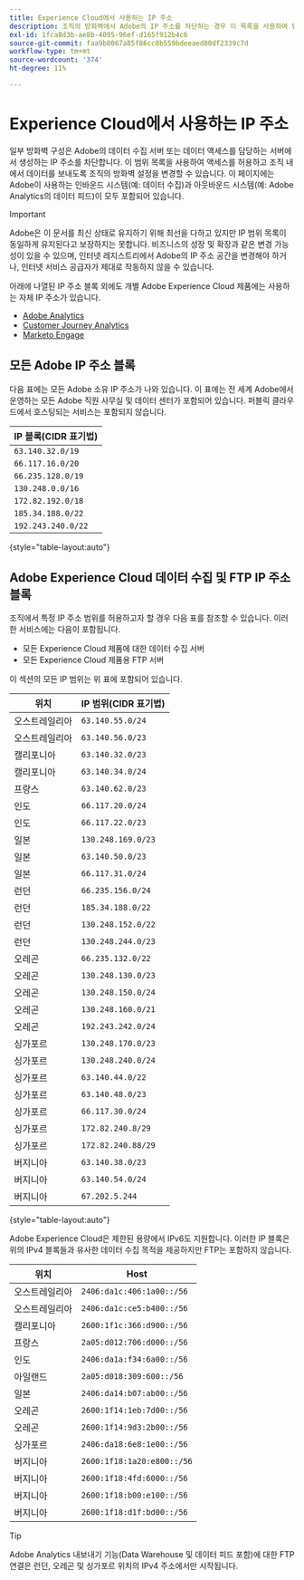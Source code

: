 ```yaml
---
title: Experience Cloud에서 사용하는 IP 주소
description: 조직의 방화벽에서 Adobe의 IP 주소를 차단하는 경우 이 목록을 사용하여 방화벽 설정을 업데이트합니다.
exl-id: 1fca8d3b-ae8b-4095-96ef-d165f912b4c6
source-git-commit: faa9b8067a85f86cc0b559bdeeaed80df2339c7d
workflow-type: tm+mt
source-wordcount: '374'
ht-degree: 11%

---
```


# Experience Cloud에서 사용하는 IP 주소

일부 방화벽 구성은 Adobe의 데이터 수집 서버 또는 데이터 액세스를 담당하는 서버에서 생성하는 IP 주소를 차단합니다. 이 범위 목록을 사용하여 액세스를 허용하고 조직 내에서 데이터를 보내도록 조직의 방화벽 설정을 변경할 수 있습니다. 이 페이지에는 Adobe이 사용하는 인바운드 시스템(예: 데이터 수집)과 아웃바운드 시스템(예: Adobe Analytics의 데이터 피드)이 모두 포함되어 있습니다.

>[!IMPORTANT]
>
>Adobe은 이 문서를 최신 상태로 유지하기 위해 최선을 다하고 있지만 IP 범위 목록이 동일하게 유지된다고 보장하지는 못합니다. 비즈니스의 성장 및 확장과 같은 변경 가능성이 있을 수 있으며, 인터넷 레지스트리에서 Adobe의 IP 주소 공간을 변경해야 하거나, 인터넷 서비스 공급자가 제대로 작동하지 않을 수 있습니다.

아래에 나열된 IP 주소 블록 외에도 개별 Adobe Experience Cloud 제품에는 사용하는 자체 IP 주소가 있습니다.

* [Adobe Analytics](https://experienceleague.adobe.com/ko/docs/analytics/technotes/ip-addresses)
* [Customer Journey Analytics](https://experienceleague.adobe.com/ko/docs/analytics-platform/using/technotes/ip-addresses)
* [Marketo Engage](https://experienceleague.adobe.com/ko/docs/marketo/using/getting-started/initial-setup/configure-protocols-for-marketo#step-allowlist-marketo-ips)

## 모든 Adobe IP 주소 블록

다음 표에는 모든 Adobe 소유 IP 주소가 나와 있습니다. 이 표에는 전 세계 Adobe에서 운영하는 모든 Adobe 직원 사무실 및 데이터 센터가 포함되어 있습니다. 퍼블릭 클라우드에서 호스팅되는 서비스는 포함되지 않습니다.

| IP 블록(CIDR 표기법) |
| --- |
| `63.140.32.0/19` |
| `66.117.16.0/20` |
| `66.235.128.0/19` |
| `130.248.0.0/16` |
| `172.82.192.0/18` |
| `185.34.188.0/22` |
| `192.243.240.0/22` |

{style="table-layout:auto"}

## Adobe Experience Cloud 데이터 수집 및 FTP IP 주소 블록

조직에서 특정 IP 주소 범위를 허용하고자 할 경우 다음 표를 참조할 수 있습니다. 이러한 서비스에는 다음이 포함됩니다.

* 모든 Experience Cloud 제품에 대한 데이터 수집 서버
* 모든 Experience Cloud 제품용 FTP 서버

이 섹션의 모든 IP 범위는 위 표에 포함되어 있습니다.

| 위치 | IP 범위(CIDR 표기법) |
| --- | --- |
| 오스트레일리아 | `63.140.55.0/24` |
| 오스트레일리아 | `63.140.56.0/23` |
| 캘리포니아 | `63.140.32.0/23` |
| 캘리포니아 | `63.140.34.0/24` |
| 프랑스 | `63.140.62.0/23` |
| 인도 | `66.117.20.0/24` |
| 인도 | `66.117.22.0/23` |
| 일본 | `130.248.169.0/23` |
| 일본 | `63.140.50.0/23` |
| 일본 | `66.117.31.0/24` |
| 런던 | `66.235.156.0/24` |
| 런던 | `185.34.188.0/22` |
| 런던 | `130.248.152.0/22` |
| 런던 | `130.248.244.0/23` |
| 오레곤 | `66.235.132.0/22` |
| 오레곤 | `130.248.130.0/23` |
| 오레곤 | `130.248.150.0/24` |
| 오레곤 | `130.248.160.0/21` |
| 오레곤 | `192.243.242.0/24` |
| 싱가포르 | `130.248.170.0/23` |
| 싱가포르 | `130.248.240.0/24` |
| 싱가포르 | `63.140.44.0/22` |
| 싱가포르 | `63.140.48.0/23` |
| 싱가포르 | `66.117.30.0/24` |
| 싱가포르 | `172.82.240.8/29` |
| 싱가포르 | `172.82.240.88/29` |
| 버지니아 | `63.140.38.0/23` |
| 버지니아 | `63.140.54.0/24` |
| 버지니아 | `67.202.5.244` |

{style="table-layout:auto"}

Adobe Experience Cloud은 제한된 용량에서 IPv6도 지원합니다. 이러한 IP 블록은 위의 IPv4 블록들과 유사한 데이터 수집 목적을 제공하지만 FTP는 포함하지 않습니다.

| 위치 | Host |
| --- | --- |
| 오스트레일리아 | `2406:da1c:406:1a00::/56` |
| 오스트레일리아 | `2406:da1c:ce5:b400::/56` |
| 캘리포니아 | `2600:1f1c:366:d900::/56` |
| 프랑스 | `2a05:d012:706:d000::/56` |
| 인도 | `2406:da1a:f34:6a00::/56` |
| 아일랜드 | `2a05:d018:309:600::/56` |
| 일본 | `2406:da14:b07:ab00::/56` |
| 오레곤 | `2600:1f14:1eb:7d00::/56` |
| 오레곤 | `2600:1f14:9d3:2b00::/56` |
| 싱가포르 | `2406:da18:6e8:1e00::/56` |
| 버지니아 | `2600:1f18:1a20:e800::/56` |
| 버지니아 | `2600:1f18:4fd:6000::/56` |
| 버지니아 | `2600:1f18:b00:e100::/56` |
| 버지니아 | `2600:1f18:d1f:bd00::/56` |

>[!TIP]
>
>Adobe Analytics 내보내기 기능(Data Warehouse 및 데이터 피드 포함)에 대한 FTP 연결은 런던, 오레곤 및 싱가포르 위치의 IPv4 주소에서만 시작됩니다.
